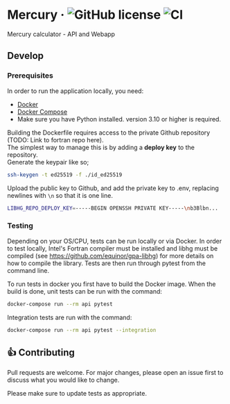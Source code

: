 # Mercury &middot; ![GitHub license](https://img.shields.io/badge/license-MIT-blue.svg) ![CI](https://github.com/equinor/mercury/actions/workflows/on-push-main-branch-action.yaml/badge.svg) 

Mercury calculator - API and Webapp


## Develop

### Prerequisites

In order to run the application locally, you need:
- [Docker](https://www.docker.com/)
- [Docker Compose](https://docs.docker.com/compose/)
- Make sure you have Python installed. version 3.10 or higher is required.

Building the Dockerfile requires access to the private Github repository (TODO: Link to fortran repo here).  
The simplest way to manage this is by adding a __deploy key__ to the repository.  
Generate the keypair like so;

```bash
ssh-keygen -t ed25519 -f ./id_ed25519
```

Upload the public key to Github, and add the private key to .env, replacing newlines with `\n` so that it is one line.

```bash
LIBHG_REPO_DEPLOY_KEY=-----BEGIN OPENSSH PRIVATE KEY-----\nb3Blbn...
```


### Testing

Depending on your OS/CPU, tests can be run locally or via Docker. In order to test locally, Intel's Fortran compiler 
must be installed and libhg must be compiled (see https://github.com/equinor/gpa-libhg) for more details on how to
compile the library. Tests are then run through pytest from the command line.

To run tests in docker you first have to build the Docker image. When the build is done, unit tests can be run with the 
command:
```bash
docker-compose run --rm api pytest
```
Integration tests are run with the command:
```bash
docker-compose run --rm api pytest --integration
```

<a id="Contributing"></a>
## :+1: Contributing

Pull requests are welcome. For major changes, please open an issue first to discuss what you would like to change.

Please make sure to update tests as appropriate.
